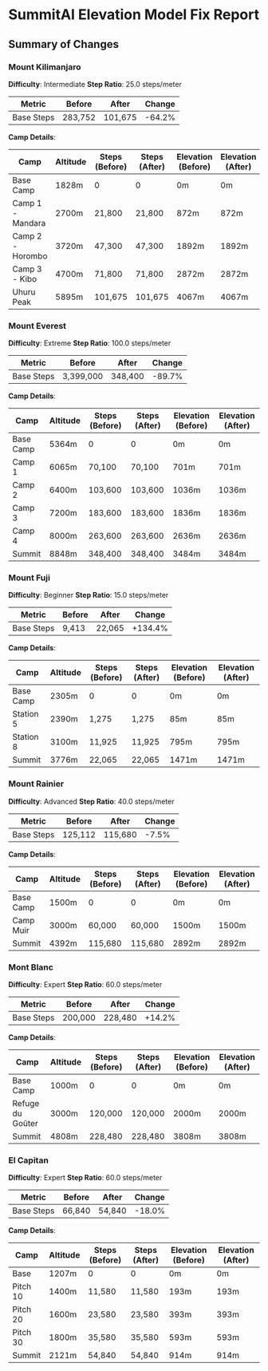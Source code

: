 # SummitAI Elevation Model Fix Report

## Summary of Changes

### Mount Kilimanjaro

**Difficulty**: Intermediate
**Step Ratio**: 25.0 steps/meter

| Metric | Before | After | Change |
|--------|--------|-------|--------|
| Base Steps | 283,752 | 101,675 | -64.2% |

**Camp Details**:

| Camp | Altitude | Steps (Before) | Steps (After) | Elevation (Before) | Elevation (After) |
|------|----------|----------------|---------------|-------------------|------------------|
| Base Camp | 1828m | 0 | 0 | 0m | 0m |
| Camp 1 - Mandara | 2700m | 21,800 | 21,800 | 872m | 872m |
| Camp 2 - Horombo | 3720m | 47,300 | 47,300 | 1892m | 1892m |
| Camp 3 - Kibo | 4700m | 71,800 | 71,800 | 2872m | 2872m |
| Uhuru Peak | 5895m | 101,675 | 101,675 | 4067m | 4067m |

### Mount Everest

**Difficulty**: Extreme
**Step Ratio**: 100.0 steps/meter

| Metric | Before | After | Change |
|--------|--------|-------|--------|
| Base Steps | 3,399,000 | 348,400 | -89.7% |

**Camp Details**:

| Camp | Altitude | Steps (Before) | Steps (After) | Elevation (Before) | Elevation (After) |
|------|----------|----------------|---------------|-------------------|------------------|
| Base Camp | 5364m | 0 | 0 | 0m | 0m |
| Camp 1 | 6065m | 70,100 | 70,100 | 701m | 701m |
| Camp 2 | 6400m | 103,600 | 103,600 | 1036m | 1036m |
| Camp 3 | 7200m | 183,600 | 183,600 | 1836m | 1836m |
| Camp 4 | 8000m | 263,600 | 263,600 | 2636m | 2636m |
| Summit | 8848m | 348,400 | 348,400 | 3484m | 3484m |

### Mount Fuji

**Difficulty**: Beginner
**Step Ratio**: 15.0 steps/meter

| Metric | Before | After | Change |
|--------|--------|-------|--------|
| Base Steps | 9,413 | 22,065 | +134.4% |

**Camp Details**:

| Camp | Altitude | Steps (Before) | Steps (After) | Elevation (Before) | Elevation (After) |
|------|----------|----------------|---------------|-------------------|------------------|
| Base Camp | 2305m | 0 | 0 | 0m | 0m |
| Station 5 | 2390m | 1,275 | 1,275 | 85m | 85m |
| Station 8 | 3100m | 11,925 | 11,925 | 795m | 795m |
| Summit | 3776m | 22,065 | 22,065 | 1471m | 1471m |

### Mount Rainier

**Difficulty**: Advanced
**Step Ratio**: 40.0 steps/meter

| Metric | Before | After | Change |
|--------|--------|-------|--------|
| Base Steps | 125,112 | 115,680 | -7.5% |

**Camp Details**:

| Camp | Altitude | Steps (Before) | Steps (After) | Elevation (Before) | Elevation (After) |
|------|----------|----------------|---------------|-------------------|------------------|
| Base Camp | 1500m | 0 | 0 | 0m | 0m |
| Camp Muir | 3000m | 60,000 | 60,000 | 1500m | 1500m |
| Summit | 4392m | 115,680 | 115,680 | 2892m | 2892m |

### Mont Blanc

**Difficulty**: Expert
**Step Ratio**: 60.0 steps/meter

| Metric | Before | After | Change |
|--------|--------|-------|--------|
| Base Steps | 200,000 | 228,480 | +14.2% |

**Camp Details**:

| Camp | Altitude | Steps (Before) | Steps (After) | Elevation (Before) | Elevation (After) |
|------|----------|----------------|---------------|-------------------|------------------|
| Base Camp | 1000m | 0 | 0 | 0m | 0m |
| Refuge du Goûter | 3000m | 120,000 | 120,000 | 2000m | 2000m |
| Summit | 4808m | 228,480 | 228,480 | 3808m | 3808m |

### El Capitan

**Difficulty**: Expert
**Step Ratio**: 60.0 steps/meter

| Metric | Before | After | Change |
|--------|--------|-------|--------|
| Base Steps | 66,840 | 54,840 | -18.0% |

**Camp Details**:

| Camp | Altitude | Steps (Before) | Steps (After) | Elevation (Before) | Elevation (After) |
|------|----------|----------------|---------------|-------------------|------------------|
| Base | 1207m | 0 | 0 | 0m | 0m |
| Pitch 10 | 1400m | 11,580 | 11,580 | 193m | 193m |
| Pitch 20 | 1600m | 23,580 | 23,580 | 393m | 393m |
| Pitch 30 | 1800m | 35,580 | 35,580 | 593m | 593m |
| Summit | 2121m | 54,840 | 54,840 | 914m | 914m |
